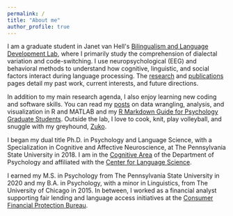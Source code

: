 ```yaml
---
permalink: /
title: "About me"
author_profile: true
---
```


I am a graduate student in Janet van Hell's [Bilingualism and Language Development Lab](https://sites.psu.edu/bildlab/), where I primarily study the comprehension of dialectal variation and code-switching. I use neuropsychological (EEG) and behavioral methods to understand how cognitive, linguistic, and social factors interact during language processing. The [research](https://www.hzaharchuk.com/research/) and [publications](https://www.hzaharchuk.com/publications/) pages detail my past work, current interests, and future directions.

In addition to my main research agenda, I also enjoy learning new coding and software skills. You can read my [posts](https://www.hzaharchuk.com/year-archive/) on data wrangling, analysis, and visualization in R and MATLAB and my [R Markdown Guide for Psychology Graduate Students](https://www.hzaharchuk.com/rmarkdown-guide/). Outside the lab, I love to cook, knit, play volleyball, and snuggle with my greyhound, [Zuko](/images/zuko.jpeg).

I began my dual title Ph.D. in Psychology and Language Science, with a Specialization in Cognitive and Affective Neuroscience, at The Pennsylvania State University in 2018. I am in the [Cognitive Area](https://psych.la.psu.edu/graduate/program-areas/cognitive) of the Department of Psychology and affiliated with the [Center for Language Science](https://cls.la.psu.edu/).

I earned my M.S. in Psychology from The Pennsylvania State University in 2020 and my B.A. in Psychology, with a minor in Linguistics, from The University of Chicago in 2015. In between, I worked as a financial analyst supporting fair lending and language access initiatives at the [Consumer Financial Protection Bureau](https://www.consumerfinance.gov/). 
